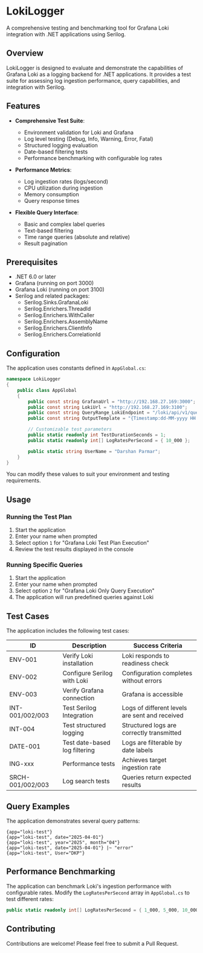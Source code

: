 ﻿# LokiLogger

A comprehensive testing and benchmarking tool for Grafana Loki integration with .NET applications using Serilog.

## Overview

LokiLogger is designed to evaluate and demonstrate the capabilities of Grafana Loki as a logging backend for .NET applications. It provides a test suite for assessing log ingestion performance, query capabilities, and integration with Serilog.

## Features

- **Comprehensive Test Suite**:
  - Environment validation for Loki and Grafana
  - Log level testing (Debug, Info, Warning, Error, Fatal)
  - Structured logging evaluation
  - Date-based filtering tests
  - Performance benchmarking with configurable log rates

- **Performance Metrics**:
  - Log ingestion rates (logs/second)
  - CPU utilization during ingestion
  - Memory consumption
  - Query response times

- **Flexible Query Interface**:
  - Basic and complex label queries
  - Text-based filtering
  - Time range queries (absolute and relative)
  - Result pagination

## Prerequisites

- .NET 6.0 or later
- Grafana (running on port 3000)
- Grafana Loki (running on port 3100)
- Serilog and related packages:
  - Serilog.Sinks.GrafanaLoki
  - Serilog.Enrichers.ThreadId
  - Serilog.Enrichers.WithCaller
  - Serilog.Enrichers.AssemblyName
  - Serilog.Enrichers.ClientInfo
  - Serilog.Enrichers.CorrelationId

## Configuration

The application uses constants defined in `AppGlobal.cs`:

```csharp
namespace LokiLogger
{
    public class AppGlobal
    {
        public const string GrafanaUrl = "http://192.168.27.169:3000";
        public const string LokiUrl = "http://192.168.27.169:3100";
        public const string QueryRange_LokiEndpoint = "/loki/api/v1/query_range";
        public const string OutputTemplate = "{Timestamp:dd-MM-yyyy HH:mm:ss} [{Level:u3}] [{ThreadId}] {Message}{NewLine}{Exception}";

        // Customizable test parameters
        public static readonly int TestDurationSeconds = 1;
        public static readonly int[] LogRatesPerSecond = { 10_000 };

        public static string UserName = "Darshan Parmar";
    }
}
```

You can modify these values to suit your environment and testing requirements.

## Usage

### Running the Test Plan

1. Start the application
2. Enter your name when prompted
3. Select option `1` for "Grafana Loki Test Plan Execution"
4. Review the test results displayed in the console

### Running Specific Queries

1. Start the application
2. Enter your name when prompted
3. Select option `2` for "Grafana Loki Only Query Execution"
4. The application will run predefined queries against Loki

## Test Cases

The application includes the following test cases:

| ID | Description | Success Criteria |
|----|-------------|------------------|
| ENV-001 | Verify Loki installation | Loki responds to readiness check |
| ENV-002 | Configure Serilog with Loki | Configuration completes without errors |
| ENV-003 | Verify Grafana connection | Grafana is accessible |
| INT-001/002/003 | Test Serilog Integration | Logs of different levels are sent and received |
| INT-004 | Test structured logging | Structured logs are correctly transmitted |
| DATE-001 | Test date-based log filtering | Logs are filterable by date labels |
| ING-xxx | Performance tests | Achieves target ingestion rate |
| SRCH-001/002/003 | Log search tests | Queries return expected results |

## Query Examples

The application demonstrates several query patterns:

```
{app="loki-test"}
{app="loki-test", date="2025-04-01"}
{app="loki-test", year="2025", month="04"}
{app="loki-test", date="2025-04-01"} |~ "error"
{app="loki-test", User="DKP"}
```

## Performance Benchmarking

The application can benchmark Loki's ingestion performance with configurable rates. Modify the `LogRatesPerSecond` array in `AppGlobal.cs` to test different rates:

```csharp
public static readonly int[] LogRatesPerSecond = { 1_000, 5_000, 10_000 };
```

## Contributing

Contributions are welcome! Please feel free to submit a Pull Request.
